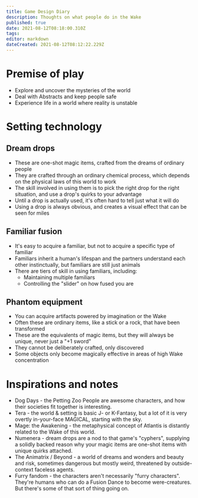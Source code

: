 ```yaml
---
title: Game Design Diary
description: Thoughts on what people do in the Wake
published: true
date: 2021-08-12T08:18:00.310Z
tags: 
editor: markdown
dateCreated: 2021-08-12T08:12:22.229Z
---
```


# Premise of play
* Explore and uncover the mysteries of the world
* Deal with Abstracts and keep people safe
* Experience life in a world where reality is unstable

# Setting technology

## Dream drops

* These are one-shot magic items, crafted from the dreams of ordinary people
* They are crafted through an ordinary chemical process, which depends on the physical laws of this world to work
* The skill involved in using them is to pick the right drop for the right situation, and use a drop's quirks to your advantage
* Until a drop is actually used, it's often hard to tell just what it will do
* Using a drop is always obvious, and creates a visual effect that can be seen for miles

## Familiar fusion

* It's easy to acquire a familiar, but not to acquire a specific type of familiar
* Familiars inherit a human's lifespan and the partners understand each other instinctually, but familiars are still just animals
* There are tiers of skill in using familiars, including:
  * Maintaining multiple familiars
  * Controlling the "slider" on how fused you are

## Phantom equipment

* You can acquire artifacts powered by imagination or the Wake
* Often these are ordinary items, like a stick or a rock, that have been transformed
* These are the equivalents of magic items, but they will always be unique, never just a "+1 sword"
* They cannot be deliberately crafted, only discovered
* Some objects only become magically effective in areas of high Wake concentration

# Inspirations and notes

* Dog Days - the Petting Zoo People are awesome characters, and how their societies fit together is interesting.
* Tera - the world & setting is basic J- or K-Fantasy, but a lot of it is very overtly in-your-face MAGICAL, starting with the sky.
* Mage: the Awakening - the metaphysical concept of Atlantis is distantly related to the Wake of this world.
* Numenera - dream drops are a nod to that game's "cyphers", supplying a solidly backed reason why your magic items are one-shot items with unique quirks attached.
* The Animatrix / Beyond - a world of dreams and wonders and beauty and risk, sometimes dangerous but mostly weird, threatened by outside-context faceless agents.
* Furry fandom - the characters aren't necessarily "furry characters". They're humans who can do a Fusion Dance to become were-creatures. But there's some of that sort of thing going on.
